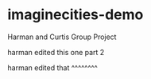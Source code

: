 # imaginecities-demo

Harman and Curtis Group Project

harman edited this one part 2

harman edited that ^^^^^^^^
